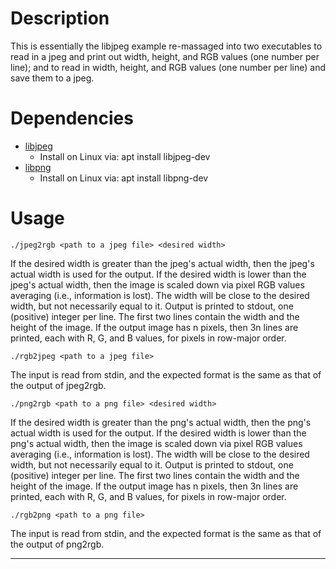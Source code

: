 # Description

This is essentially the libjpeg example re-massaged into two executables
to read in a jpeg and print out width, height, and RGB values (one number per line); and to read in width, height, and RGB values (one number per line) and save them to a jpeg. 


# Dependencies

  - [libjpeg](http://libjpeg.sourceforge.net/)
    - Install on Linux via: apt install libjpeg-dev
  - [libpng](http://libpng.sourceforge.net/)
    - Install on Linux via: apt install libpng-dev

# Usage

```
./jpeg2rgb <path to a jpeg file> <desired width>
```

If the desired width is greater than the jpeg's actual width, then the
jpeg's actual width is used for the output. If the desired width is lower
than the jpeg's actual width, then the image is scaled down via pixel RGB
values averaging (i.e., information is lost). The width will be close to
the desired width, but not necessarily equal to it. Output is printed to
stdout, one (positive) integer per line.  The first two lines contain the
width and the height of the image. If the output image has n pixels, then
3n lines are printed, each with R, G, and B values, for pixels in row-major
order.

```
./rgb2jpeg <path to a jpeg file>
```

The input is read from stdin, and the expected format is the same as that
of the output of jpeg2rgb.

```
./png2rgb <path to a png file> <desired width>
```

If the desired width is greater than the png's actual width, then the
png's actual width is used for the output. If the desired width is lower
than the png's actual width, then the image is scaled down via pixel RGB
values averaging (i.e., information is lost). The width will be close to
the desired width, but not necessarily equal to it. Output is printed to
stdout, one (positive) integer per line.  The first two lines contain the
width and the height of the image. If the output image has n pixels, then
3n lines are printed, each with R, G, and B values, for pixels in row-major
order.

```
./rgb2png <path to a png file>
```

The input is read from stdin, and the expected format is the same as that
of the output of png2rgb.


---

